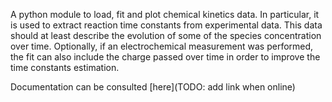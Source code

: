 A python module to load, fit and plot chemical kinetics data. In particular, it is used to extract reaction time constants from experimental data. This data should at least describe the evolution of some of the species concentration over time. Optionally, if an electrochemical measurement was performed, the fit can also include the charge passed over time in order to improve the time constants estimation.

Documentation can be consulted [here](TODO: add link when online)
